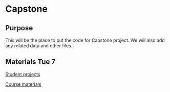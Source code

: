 # Capstone

## Purpose
This will be the place to put the code for Capstone project. We will also add any related data and other files.

## Materials Tue 7

[Student projects](https://docs.google.com/document/d/1quPlFnHrsMqvegJ2PRkAKfP245QZK60-LiG7LEPhuNk/edit?usp=sharing)

[Course materials](https://docs.google.com/document/d/1iOkiimhmys7tfTAng32A8JrEz2SOs0b9uyT9r6nt9tI/edit#)
